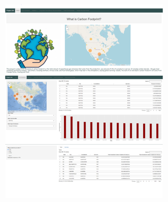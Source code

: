 <img src="images/co2-1.PNG?raw=true"/>

<img src="images/CO2-2.PNG?raw=true"/>

<img src="images/CO2-3.PNG?raw=true"/>
